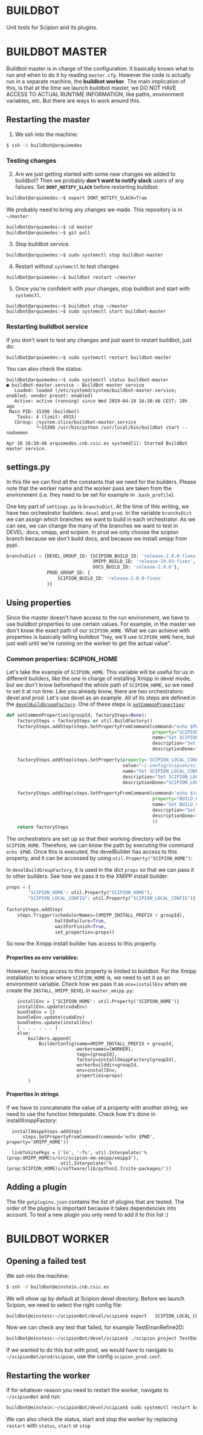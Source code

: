 # BUILDBOT

Unit tests for Scipion and its plugins.


# BUILDBOT MASTER

Buildbot master is in charge of the configuration. It basically knows what to run 
and when to do it by reading `master.cfg`. However the code is actually run in a 
separate machine, the **buildbot worker**. The main implication of this, is that 
at the time we launch buildbot master, we DO NOT HAVE ACCESS TO ACTUAL RUNTIME INFORMATION, 
like paths, environment variables, etc. But there are ways to work around this. 

## Restarting the master

1. We ssh into the machine: 

```bash
$ ssh -X buildbot@arquimedes
```

### Testing changes

2. Are we just getting started with some new changes we added to buildbot? Then 
we probably **don't want to notify slack** users of any failures. 
Set **`DONT_NOTIFY_SLACK`** before restarting buildbot:

```bash
buildbot@arquimedes:~$ export DONT_NOTIFY_SLACK=True
```

We probably need to bring any changes we made. This repository is in `~/master`:
```bash
buildbot@arquimedes:~$ cd master
buildbot@arquimedes:~$ git pull
```

3. Stop buildbot service. 
```
buildbot@arquimedes:~$ sudo systemctl stop buildbot-master
```

4. Restart without `systemctl` to test changes
```
buildbot@arquimedes:~$ buildbot restart ~/master
```

5. Once you're confident with your changes, stop buildbot and start with `systemctl`. 
```
buildbot@arquimedes:~$ buildbot stop ~/master
buildbot@arquimedes:~$ sudo systemctl start buildbot-master
```

### Restarting buildbot service
If you don't want to test any changes and just want to restart buildbot, just do:
```
buildbot@arquimedes:~$ sudo systemctl restart buildbot-master
```
You can also check the status:
```
buildbot@arquimedes:~$ sudo systemctl status buildbot-master
● buildbot-master.service - BuildBot master service
   Loaded: loaded (/etc/systemd/system/buildbot-master.service; enabled; vendor preset: enabled)
   Active: active (running) since Wed 2019-04-10 16:38:46 CEST; 18h ago
 Main PID: 15398 (buildbot)
    Tasks: 4 (limit: 4915)
   CGroup: /system.slice/buildbot-master.service
           └─15398 /usr/bin/python /usr/local/bin/buildbot start --nodaemon

Apr 10 16:38:46 arquimedes.cnb.csic.es systemd[1]: Started BuildBot master service.
```

## settings.py

In this file we can find all the constants that we need for the builders. Please 
note that the worker name and the worker pass are taken from the environment 
(i.e. they need to be set for example in `.bash_profile`).

One key part of `settings.py` is `branchsDict`. At the time of this writing, 
we have two orchestrator builders: `devel` and `prod`. In the variable `branchsDict` 
we can assign which branches we want to build in each orchestrator. As we can see, 
we can change the many of the branches we want to test in DEVEL: docs, xmipp, 
and scipion. In prod we only choose the scipion branch because we don't build 
docs, and because we install xmipp from pypi.

```python
branchsDict = {DEVEL_GROUP_ID: {SCIPION_BUILD_ID: 'release-2.0.0-fixes',
                                XMIPP_BUILD_ID: 'release-19.03-fixes',
                                DOCS_BUILD_ID: 'release-2.0.0'},
               PROD_GROUP_ID: {
                   SCIPION_BUILD_ID: 'release-2.0.0-fixes'
               }}
```

## Using properties
Since the master doesn't have access to the run environment, we have to use buildbot properties to use certain values. For example, in the master we don't know the exact path of our `SCIPION_HOME`. What we can achieve with properties is basically telling buildbot "hey, we'll use `SCIPION_HOME` here, but just wait until we're running on the worker to get the actual value". 

### Common properties: SCIPION_HOME
Let's take the example of `SCIPION_HOME`. This variable will be useful for us in different builders, like the one in charge of installing Xmipp in devel mode, but we don't know beforehand the whole path of `SCIPION_HOME`, so we need to set it at run time. Like you already know, there are two orchestrators: devel and prod. Let's use devel as an example. All of its steps are defined in the [`develBuildGroupFactory`](https://github.com/yaizar/buildbot/blob/master/master.cfg#L102). One of these steps is [`setCommonProperties`](https://github.com/yaizar/buildbot/blob/master/master.cfg#L106):

```python
def setCommonProperties(groupId, factorySteps=None):
    factorySteps = factorySteps or util.BuildFactory()
    factorySteps.addStep(steps.SetPropertyFromCommand(command="echo $PWD",
                                                      property="SCIPION_HOME",
                                                      name="Set SCIPION_HOME",
                                                      description="Set SCIPION_HOME",
                                                      descriptionDone="SCIPION_HOME set"))

    factorySteps.addStep(steps.SetProperty(property='SCIPION_LOCAL_CONFIG',
                                           value="~/.config/scipion/scipion_%s.conf" % groupId,
                                           name="Set SCIPION_LOCAL_CONFIG",
                                           description="Set SCIPION_LOCAL_CONFIG",
                                           descriptionDone="SCIPION_LOCAL_CONFIG set"))

    factorySteps.addStep(steps.SetPropertyFromCommand(command='echo $(dirname "$(pwd)")',
                                                      property="BUILD_GROUP_HOME",
                                                      name="Set BUILD_GROUP_HOME",
                                                      description="Set BUILD_GROUP_HOME",
                                                      descriptionDone="BUILD_GROUP_HOME set"
                                                      ))
    return factorySteps
```

The orchestrators are set up so that their working directory will be the `SCIPION_HOME`. Therefore, we can know the path by executing the command `echo $PWD`. Once this is executed, the develBuilder has access to this property, and it can be accessed by using `util.Property("SCIPION_HOME")`:

In `develBuildGroupFactory`, it is used in the dict `props` so that we can pass it to other builders. See how we pass it to the XMIPP install builder:
```python
props = {
        'SCIPION_HOME': util.Property("SCIPION_HOME"),
        "SCIPION_LOCAL_CONFIG": util.Property("SCIPION_LOCAL_CONFIG")}
        
factorySteps.addStep(
    steps.Trigger(schedulerNames=[XMIPP_INSTALL_PREFIX + groupId],
                  haltOnFailure=True,
                  waitForFinish=True,
                  set_properties=props))
```

So now the Xmipp install builder has access to this property. 

#### Properties as env variables:
However, having access to this property is limited to buildbot. For the Xmipp installation to know where `SCIPION_HOME` is, we need to set it as an environment variable. Check how we pass it as `env=installEnv` when we create the `INSTALL_XMIPP_DEVEL` in `master_xmipp.py`: 

```
    installEnv = {'SCIPION_HOME': util.Property('SCIPION_HOME')}
    installEnv.update(cudaEnv)
    bundleEnv = {}
    bundleEnv.update(cudaEnv)
    bundleEnv.update(installEnv)
    [ . . . . . . ]
    else:
        builders.append(
            BuilderConfig(name=XMIPP_INSTALL_PREFIX + groupId,
                          workernames=[WORKER],
                          tags=[groupId],
                          factory=installXmippFactory(groupId),
                          workerbuilddir=groupId,
                          env=installEnv,
                          properties=props)
        )
```

#### Properties in strings
If we have to concatenate the value of a property with another string, we need to use the function Interpolate. Check how it's done in installXmippFactory:

```
  installXmippSteps.addStep(
      steps.SetPropertyFromCommand(command='echo $PWD', property='XMIPP_HOME'))

  linkToSitePkgs = ['ln', '-fs', util.Interpolate('%(prop:XMIPP_HOME)s/src/scipion-em-xmipp/xmipp3'),
                    util.Interpolate('%(prop:SCIPION_HOME)s/software/lib/python2.7/site-packages/')]
```

## Adding a plugin

The file `getplugins.json` contains the list of plugins that are tested. The order of the plugins is important because it takes dependencies into account. To test a new plugin you only need to add it to this list :)


# BUILDBOT WORKER

## Opening a failed test
We ssh into the machine: 

```bash
$ ssh -X buildbot@einstein.cnb.csic.es
```

We will show up by default at Scipion devel directory. Before we launch Scipion, we need to select the right config file:

```bash
buildbot@einstein:~/scipionBot/devel/scipion$ export   SCIPION_LOCAL_CONFIG=~/.config/scipion/scipion_devel.conf
```

Now we can check any test that failed, for example TestEmanRefine2D:
```bash
buildbot@einstein:~/scipionBot/devel/scipion$ ./scipion project TestEmanRefine2D
```

If we wanted to do this but with prod, we would have to navigate to `~/scipionBot/prod/scipion`, use the config `scipion_prod.conf`.

## Restarting the worker
If for whatever reason you need to restart the worker, navigate to `~/scipionBot` and run:

```bash
buildbot@einstein:~/scipionBot/devel/scipion$ sudo systemctl restart buildbot-worker
```
We can also check the status, start and stop the worker by replacing `restart` with `status`, `start` or `stop`
